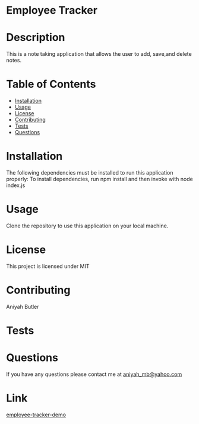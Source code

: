 # Employee Tracker

# Description

This is a note taking application that allows the user to add, save,and delete notes.

# Table of Contents

- [Installation](#installation)
- [Usage](#usage)
- [License](#license)
- [Contributing](#contributing)
- [Tests](#tests)
- [Questions](#questions)

# Installation

The following dependencies must be installed to run this application properly: To install dependencies, run npm install and then invoke with node index.js

# Usage

Clone the repository to use this application on your local machine.

# License

This project is licensed under MIT

# Contributing

Aniyah Butler

# Tests

# Questions

If you have any questions please contact me at aniyah_mb@yahoo.com

# Link

[employee-tracker-demo](https://www.example.com)
